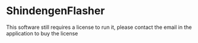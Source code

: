 # ShindengenFlasher
This software still requires a license to run it, please contact the email in the application to buy the license
